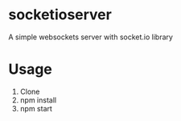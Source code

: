 # socketioserver
A simple websockets server with socket.io library

# Usage
1. Clone
2. npm install
3. npm start
